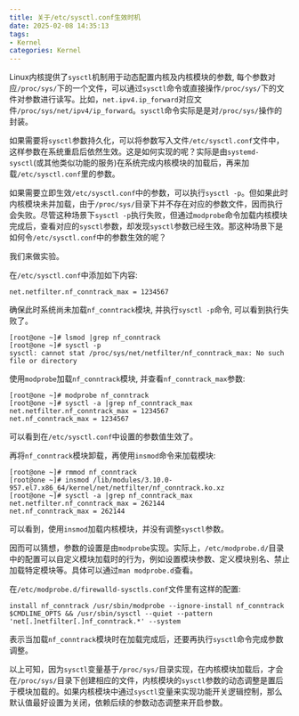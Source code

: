 ```yaml
---
title: 关于/etc/sysctl.conf生效时机
date: 2025-02-08 14:35:13
tags:
- Kernel
categories: Kernel
---
```

Linux内核提供了`sysctl`机制用于动态配置内核及内核模块的参数, 每个参数对应`/proc/sys/`下的一个文件，可以通过`sysctl`命令或直接操作`/proc/sys/`下的文件对参数进行读写。比如，`net.ipv4.ip_forward`对应文件`/proc/sys/net/ipv4/ip_forward`。`sysctl`命令实际是是对`/proc/sys/`操作的封装。

如果需要将`sysctl`参数持久化，可以将参数写入文件`/etc/sysctl.conf`文件中，这样参数在系统重启后依然生效。这是如何实现的呢？实际是由`systemd-sysctl`(或其他类似功能的服务)在系统完成内核模块的加载后，再来加载`/etc/sysctl.conf`里的参数。

如果需要立即生效`/etc/sysctl.conf`中的参数，可以执行`sysctl -p`。但如果此时内核模块未并加载，由于`/proc/sys/`目录下并不存在对应的参数文件，因而执行会失败。尽管这种场景下`sysctl -p`执行失败，但通过`modprobe`命令加载内核模块完成后，查看对应的`sysctl`参数，却发现`sysctl`参数已经生效。那这种场景下是如何令`/etc/sysctl.conf`中的参数生效的呢？

<!--more-->

我们来做实验。

在`/etc/sysctl.conf`中添加如下内容:

```text-plain
net.netfilter.nf_conntrack_max = 1234567
```

确保此时系统尚未加载`nf_conntrack`模块, 并执行`sysctl -p`命令, 可以看到执行失败了。

```text-plain
[root@one ~]# lsmod |grep nf_conntrack
[root@one ~]# sysctl -p
sysctl: cannot stat /proc/sys/net/netfilter/nf_conntrack_max: No such file or directory
```

使用`modprobe`加载`nf_conntrack`模块, 并查看`nf_conntrack_max`参数:

```text-plain
[root@one ~]# modprobe nf_conntrack
[root@one ~]# sysctl -a |grep nf_conntrack_max
net.netfilter.nf_conntrack_max = 1234567
net.nf_conntrack_max = 1234567
```

可以看到在`/etc/sysctl.conf`中设置的参数值生效了。

再将`nf_conntrack`模块卸载，再使用`insmod`命令来加载模块:

```text-plain
[root@one ~]# rmmod nf_conntrack
[root@one ~]# insmod /lib/modules/3.10.0-957.el7.x86_64/kernel/net/netfilter/nf_conntrack.ko.xz
[root@one ~]# sysctl -a |grep nf_conntrack_max
net.netfilter.nf_conntrack_max = 262144
net.nf_conntrack_max = 262144
```

可以看到，使用`insmod`加载内核模块，并没有调整`sysctl`参数。

因而可以猜想，参数的设置是由`modprobe`实现。实际上，`/etc/modprobe.d/`目录中的配置可以自定义模块加载时的行为，例如设置模块参数、定义模块别名、禁止加载特定模块等。具体可以通过`man modprobe.d`查看。

在`/etc/modprobe.d/firewalld-sysctls.conf`文件里有这样的配置:

```text-plain
install nf_conntrack /usr/sbin/modprobe --ignore-install nf_conntrack $CMDLINE_OPTS && /usr/sbin/sysctl --quiet --pattern 'net[.]netfilter[.]nf_conntrack.*' --system
```

表示当加载`nf_conntrack`模块时在加载完成后，还要再执行`sysctl`命令完成参数调整。

以上可知，因为`sysctl`变量基于`/proc/sys/`目录实现，在内核模块加载后，才会在`/proc/sys/`目录下创建相应的文件，内核模块的`sysctl`参数的动态调整是置后于模块加载的。如果内核模块中通过`sysctl`变量来实现功能开关逻辑控制，那么默认值最好设置为关闭，依赖后续的参数动态调整来开启参数。
